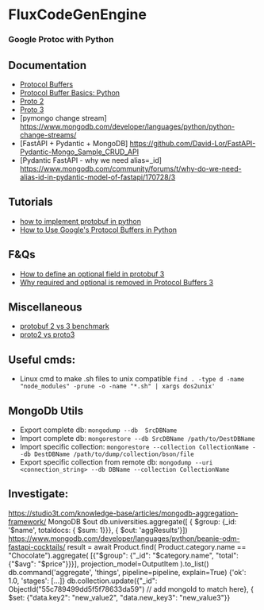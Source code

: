 # FluxCodeGenEngine

### Google Protoc with Python

## Documentation

* [Protocol Buffers](https://developers.google.com/protocol-buffers)<br>
* [Protocol Buffer Basics: Python](https://developers.google.com/protocol-buffers/docs/pythontutorial)
* [Proto 2](https://developers.google.com/protocol-buffers/docs/proto)
* [Proto 3](https://developers.google.com/protocol-buffers/docs/proto3)
* [pymongo change stream] https://www.mongodb.com/developer/languages/python/python-change-streams/
* [FastAPI + Pydantic + MongoDB] https://github.com/David-Lor/FastAPI-Pydantic-Mongo_Sample_CRUD_API
* [Pydantic FastAPI - why we need alias=_id] https://www.mongodb.com/community/forums/t/why-do-we-need-alias-id-in-pydantic-model-of-fastapi/170728/3

## Tutorials
* [how to implement protobuf in python](https://www.javatpoint.com/how-to-implement-protobuf-in-python)
* [How to Use Google's Protocol Buffers in Python](https://www.freecodecamp.org/news/googles-protocol-buffers-in-python/)

## F&Qs
* [How to define an optional field in protobuf 3](https://stackoverflow.com/questions/42622015/how-to-define-an-optional-field-in-protobuf-3)
* [Why required and optional is removed in Protocol Buffers 3](https://stackoverflow.com/questions/31801257/why-required-and-optional-is-removed-in-protocol-buffers-3)

## Miscellaneous
* [protobuf 2 vs 3 benchmark](https://github.com/thekvs/protobuf-2-vs-3-benchmark)
* [proto2 vs proto3](https://www.hackingnote.com/en/versus/proto2-vs-proto3)

## Useful cmds:

* Linux cmd to make .sh files to unix compatible 
`find . -type d -name "node_modules" -prune -o -name "*.sh" | xargs dos2unix'` 

## MongoDb Utils
* Export complete db: 
    ``mongodump --db  SrcDBName``
* Import complete db:
    ``mongorestore --db SrcDBName /path/to/DestDBName``
* Import specific collection: 
    ``mongorestore --collection CollectionName --db DestDBName /path/to/dump/collection/bson/file``
* Export specific collection from remote db:
    ``mongodump --uri <connection_string> --db DBName --collection CollectionName``

## Investigate:
https://studio3t.com/knowledge-base/articles/mongodb-aggregation-framework/
MongoDB $out
db.universities.aggregate([
    { $group: {_id: '$name', totaldocs: { $sum: 1}}},
{ $out: 'aggResults'}])
https://www.mongodb.com/developer/languages/python/beanie-odm-fastapi-cocktails/
result = await Product.find(
    Product.category.name == "Chocolate").aggregate(
    [{"$group": {"_id": "$category.name", "total": {"$avg": "$price"}}}],
    projection_model=OutputItem
).to_list()
db.command('aggregate', 'things', pipeline=pipeline, explain=True)
{'ok': 1.0, 'stages': [...]}
db.collection.update({"_id": ObjectId("55c789499dd5f5f78633da59") // add mongoId to match here},
                     { $set: {"data.key2": "new_value2", "data.new_key3": "new_value3"}}